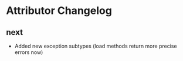 Attributor Changelog
============================

next
------

* Added new exception subtypes (load methods return more precise errors now)
